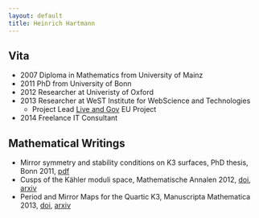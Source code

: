 ```yaml
---
layout: default
title: Heinrich Hartmann
---
```


## Vita

* 2007 Diploma in Mathematics from University of Mainz
* 2011 PhD from University of Bonn
* 2012 Researcher at Univeristy of Oxford
* 2013 Researcher at WeST Institute for WebScience and Technologies
  - Project Lead <a href="http://liveandgov.eu">Live and Gov</a> EU Project
* 2014 Freelance IT Consultant

## Mathematical Writings
* Mirror symmetry and stability conditions on K3 surfaces, PhD thesis, Bonn 2011, [pdf](http://hss.ulb.uni-bonn.de/2011/2598/2598.pdf)
* Cusps of the Kähler moduli space, Mathematische Annalen 2012, [doi](http://dx.doi.org/10.1007/s00208-011-0719-3), [arxiv](http://arxiv.org/abs/1012.3121)
* Period and Mirror Maps for the Quartic K3, Manuscripta Mathematica 2013, [doi](http://dx.doi.org/10.1007/s00229-012-0577-7), [arxiv](http://arxiv.org/abs/1101.4601)
